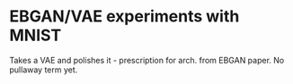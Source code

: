 EBGAN/VAE experiments with MNIST
================================

Takes a VAE and polishes it - prescription for arch. from EBGAN paper. 
No pullaway term yet. 


